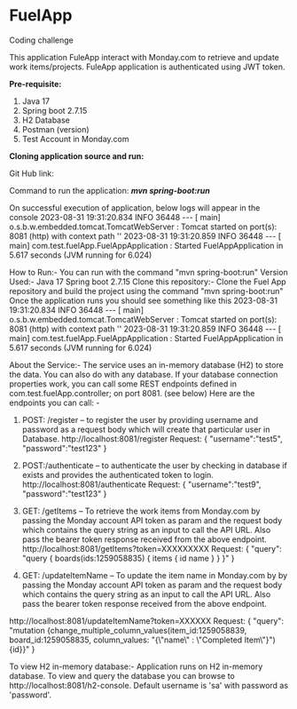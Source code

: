 # FuelApp
Coding challenge

This application FuleApp interact with Monday.com to retrieve and update work items/projects. FuleApp application is authenticated using JWT token.

**Pre-requisite:**
1.	Java 17 
2.	Spring boot 2.7.15
3.	H2 Database
4.	Postman (version)
5.	Test Account in Monday.com

**Cloning application source and run:**

Git Hub link: 

Command to run the application:  ***mvn spring-boot:run***

On successful execution of application, below logs will appear in the console
2023-08-31 19:31:20.834  INFO 36448 --- [           main] o.s.b.w.embedded.tomcat.TomcatWebServer  : Tomcat started on port(s): 8081 (http) with context path ''
2023-08-31 19:31:20.859  INFO 36448 --- [           main] com.test.fuelApp.FuelAppApplication      : Started FuelAppApplication in 5.617 seconds (JVM running for 6.024) 


How to Run:-
You can run with the command "mvn spring-boot:run"
Version Used:-
Java 17 Spring boot 2.7.15
Clone this repository:-
Clone the Fuel App repository and build the project using the command "mvn spring-boot:run"
Once the application runs you should see something like this
2023-08-31 19:31:20.834  INFO 36448 --- [           main] o.s.b.w.embedded.tomcat.TomcatWebServer  : Tomcat started on port(s): 8081 (http) with context path ''
2023-08-31 19:31:20.859  INFO 36448 --- [           main] com.test.fuelApp.FuelAppApplication      : Started FuelAppApplication in 5.617 seconds (JVM running for 6.024)

About the Service:-
The service uses an in-memory database (H2) to store the data. You can also do with any database. If your database connection properties work, you can call some REST endpoints defined in com.test.fuelApp.controller; on port 8081. (see below)
Here are the endpoints you can call: -
1.	POST: /register – to register the user by providing username and password as a request body which will create that particular user in Database.
http://localhost:8081/register
Request:
{
    "username":"test5",
    "password":"test123"
}

2.	POST:/authenticate – to authenticate the user by checking in database if exists and provides the authenticated token to login.
http://localhost:8081/authenticate
Request:
{
    "username":"test9",
    "password":"test123"
}

3.	GET: /getItems – To retrieve the work items from Monday.com by passing the Monday account API token as param and the request body which contains the query string as an input to call the API URL. Also pass the bearer token response received from the above endpoint.
http://localhost:8081/getItems?token=XXXXXXXXX
Request:
{
    "query": "query { boards(ids:1259058835) { items { id name } } }"
}
4.	GET: /updateItemName – To update the item name in Monday.com by by passing the Monday account API token as param and the request body which contains the query string as an input to call the API URL. Also pass the bearer token response received from the above endpoint.


http://localhost:8081/updateItemName?token=XXXXXX
Request:
{
    "query": "mutation {change_multiple_column_values(item_id:1259058839, board_id:1259058835, column_values: \"{\\\"name\\\" : \\\"Completed Item\\\"}\") {id}}" 
}


To view H2 in-memory database:-
Application runs on H2 in-memory database. To view and query the database you can browse to http://localhost:8081/h2-console. Default username is 'sa' with password as 'password'.


